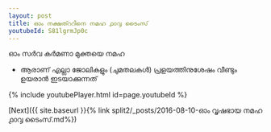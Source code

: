 ```yaml
---
layout: post
title: ഓം നക്ഷത്ററിനെ നമഹ ൧൦൮ ടൈംസ്
youtubeId: S81lgrmJp0c
---
```

 
 
 ഓം സർവ കർമണാ മുക്തയെ നമഹ 
 
 -  ആരാണ് എല്ലാ ജോലികളും (ചുമതലകൾ) പ്രളയത്തിനുശേഷം വീണ്ടും ഉയരാൻ ഇടയാക്കുന്നത് 
 
  
 
  
 
 
 
 
 
 


{% include youtubePlayer.html id=page.youtubeId %}
 
[Next]({{ site.baseurl }}{% link  split2/_posts/2016-08-10-ഓം വൃഷഭായ നമഹ ൧൦൮ ടൈംസ്.md%})
 
